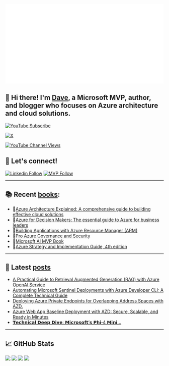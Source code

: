 [![](./chat.svg)](https://twitter.com/daverndn)

## 👋 Hi there! I'm [Dave](https://linkedin.com/in/daverndn), a Microsoft MVP, author, and blogger who focuses on Azure architecture and cloud solutions.

[![YouTube Subscribe](https://img.shields.io/badge/YouTube_@azinsider-SUBSCRIBE-red?logo=youtube&style=for-the-badge&logoColor=red)](https://www.youtube.com/azinsider?sub_confirmation=1) 

[![X](https://img.shields.io/badge/@daverndn-000000?style=for-the-badge&logo=x&logoColor=white)](https://twitter.com/intent/follow?original_referer=https%3A%2F%2Fgithub.com%Fdaverndn&screen_name=daverndn)

[![YouTube Channel Views](https://img.shields.io/youtube/channel/views/UCz1Dfbvqa7aG2YPlnKTwriQ?label=YouTube%20Views&style=for-the-badge)](https://youtube.com/azinsider)


## 🚀 Let's connect!
[![Linkedin Follow](https://img.shields.io/static/v1?label=&message=Linkedin&color=blue&logo=linkedin&style=for-the-badge)](https://linkedin.com/in/daverndn)
[![MVP Follow](https://img.shields.io/static/v1?label=&message=MicrosoftMVP&color=blue&logo=microsoft&style=for-the-badge)](https://mvp.microsoft.com/en-us/PublicProfile/5000671?fullName=David%20Rend%C3%B3n)


---

## 📚 Recent [books](https://amazon.com/author/daverendon):
 - 📘[Azure Architecture Explained: A comprehensive guide to building effective cloud solutions](https://amzn.to/4863Ped)
 - 📘[Azure for Decision Makers: The essential guide to Azure for business leaders](https://amzn.to/3EzgiJZ)
 - 📘[Building Applications with Azure Resource Manager (ARM)](https://amzn.to/448fO8n)
 - 📘[Pro Azure Governance and Security](https://amzn.to/3XfsSGR)
 - 📘[Microsoft AI MVP Book](https://amzn.to/3NbPLX2)
 - 📘[Azure Strategy and Implementation Guide, 4th edition](https://amzn.to/3pgcAAU)

---

## 📝 Latest [posts](https://blog.azinsider.net)

<!-- BLOG_POSTS_START -->
- [A Practical Guide to Retrieval Augmented Generation (RAG) with Azure OpenAI Service](https://blog.azinsider.net/a-practical-guide-to-retrieval-augmented-generation-rag-with-azure-openai-service-1de8b9f8c471?source=user_profile_page---------0-------------7f23df591f29----------------------)
- [Automating Microsoft Sentinel Deployments with Azure Developer CLI: A Complete Technical Guide](https://blog.azinsider.net/deploy-microsoft-sentinel-with-azd-84a100338f1a?source=user_profile_page---------1-------------7f23df591f29----------------------)
- [Deploying Azure Private Endpoints for Overlapping Address Spaces with AZD.](https://blog.azinsider.net/deploying-azure-private-endpoints-for-overlapping-address-spaces-with-azd-2bd3bdbdc390?source=user_profile_page---------2-------------7f23df591f29----------------------)
- [Azure Web App Baseline Deployment with AZD: Secure, Scalable, and Ready in Minutes](https://blog.azinsider.net/azure-web-app-baseline-deployment-with-azd-498f631f7a09?source=user_profile_page---------3-------------7f23df591f29----------------------)
- [𝗧𝗲𝗰𝗵𝗻𝗶𝗰𝗮𝗹 𝗗𝗲𝗲𝗽 𝗗𝗶𝘃𝗲: 𝗠𝗶𝗰𝗿𝗼𝘀𝗼𝗳𝘁’𝘀 𝗣𝗵𝗶‑4 𝗠𝗶𝗻𝗶…](https://blog.azinsider.net/microsoft-phi-4-mini-flash-reasoning-edge-ai-model-cb8a40ecd4b9?source=user_profile_page---------4-------------7f23df591f29----------------------)
<!-- BLOG_POSTS_END -->
           
 
---

## 📈 GitHub Stats

![](http://github-stats-dr.vercel.app/api/cards/profile-details?username=daverendon&theme=aura)
![](http://github-profile-summary-cards.vercel.app/api/cards/repos-per-language?username=daverendon&theme=aura)
![](http://github-profile-summary-cards.vercel.app/api/cards/most-commit-language?username=daverendon&theme=aura)
![](http://github-stats-dr.vercel.app/api/cards/stats?username=daverendon&theme=aura)

<!---
![](https://azinsider-github-readme-stats.vercel.app/api?username=daverendon&theme=aura)
-->
<br /><br />

<!--
**daveRendon/daverendon** is a ✨ _special_ ✨ repository because its `README.md` (this file) appears on your GitHub profile.

Here are some ideas to get you started:

- 🔭 I’m currently working on ...
- 🌱 I’m currently learning ...
- 👯 I’m looking to collaborate on ...
- 🤔 I’m looking for help with ...
- 💬 Ask me about ...
- 📫 How to reach me: ...
- 😄 Pronouns: ...
- ⚡ Fun fact: ...
-->
